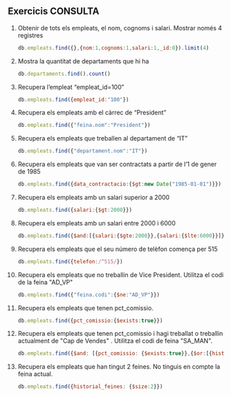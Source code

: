 ## Exercicis CONSULTA
1. Obtenir de tots els empleats, el nom, cognoms i salari. Mostrar només 4 registres
    ```js
    db.empleats.find({},{nom:1,cognoms:1,salari:1,_id:0}).limit(4)
    ```
2. Mostra la quantitat de departaments que hi ha
   ```js
   db.departaments.find().count()
   ```
3. Recupera l’empleat “empleat_id=100”
   ```js
   db.empleats.find({empleat_id:"100"})
   ```
4. Recupera els empleats amb el càrrec de “President”
   ```js
   db.empleats.find({"feina.nom":"President"})
   ```
5. Recupera els empleats que treballen al departament de “IT”
   ```js
   db.empleats.find({"departament.nom":"IT"})
   ```
6. Recupera els empleats que van ser contractats a partir de l’1 de gener de 1985
   ```js
   db.empleats.find({data_contractacio:{$gt:new Date("1985-01-01")}})
   ```
7. Recupera els empleats amb un salari superior a 2000
   ```js
   db.empleats.find({salari:{$gt:2000}})
   ```
8. Recupera els empleats amb un salari entre 2000 i 6000
   ```js
   db.empleats.find({$and:[{salari:{$gte:2000}},{salari:{$lte:6000}}]})
   ```
9. Recupera els empleats que el seu número de telèfon comença per 515
   ```js
   db.empleats.find({telefon:/^515/})
   ```
10. Recupera els empleats que no treballin de Vice President. Utilitza el codi de la feina "AD_VP"
    ```js
    db.empleats.find({"feina.codi":{$ne:"AD_VP"}})
    ```
11. Recupera els empleats que tenen pct_comissio.
    ```js
    db.empleats.find({pct_comissio:{$exists:true}})
    ``` 
12. Recupera els empleats que tenen pct_comissio i hagi treballat o treballin actualment de "Cap de Vendes" . Utilitza el codi de feina "SA_MAN".
    ```js 
    db.empleats.find({$and: [{pct_comissio: {$exists:true}},{$or:[{historial_feines: {$elemMatch: {"feina.codi": "SA_MAN"}}}]}]})
    ```
13. Recupera els empleats que han tingut 2 feines. No tinguis en compte la feina actual.
    ```js
    db.empleats.find({historial_feines: {$size:2}})
    ```
